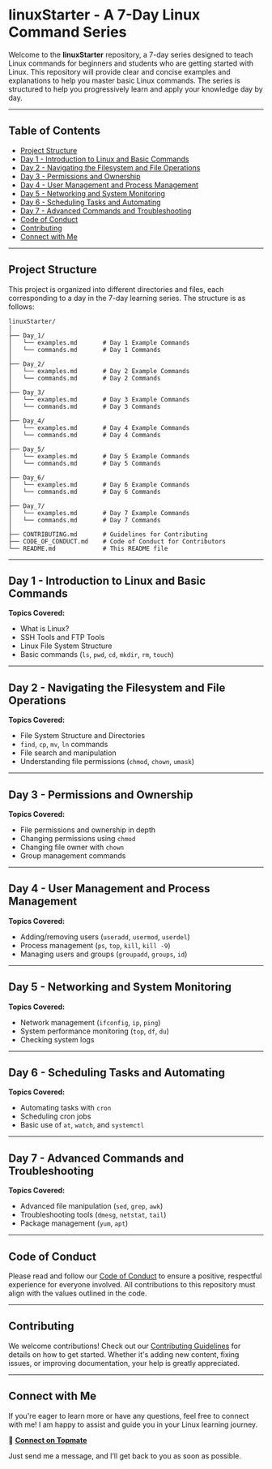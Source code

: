 
# linuxStarter - A 7-Day Linux Command Series

Welcome to the **linuxStarter** repository, a 7-day series designed to teach Linux commands for beginners and students who are getting started with Linux. This repository will provide clear and concise examples and explanations to help you master basic Linux commands. The series is structured to help you progressively learn and apply your knowledge day by day.

---

## Table of Contents

- [Project Structure](#project-structure)
- [Day 1 - Introduction to Linux and Basic Commands](#day-1---introduction-to-linux-and-basic-commands)
- [Day 2 - Navigating the Filesystem and File Operations](#day-2---navigating-the-filesystem-and-file-operations)
- [Day 3 - Permissions and Ownership](#day-3---permissions-and-ownership)
- [Day 4 - User Management and Process Management](#day-4---user-management-and-process-management)
- [Day 5 - Networking and System Monitoring](#day-5---networking-and-system-monitoring)
- [Day 6 - Scheduling Tasks and Automating](#day-6---scheduling-tasks-and-automating)
- [Day 7 - Advanced Commands and Troubleshooting](#day-7---advanced-commands-and-troubleshooting)
- [Code of Conduct](#code-of-conduct)
- [Contributing](#contributing)
- [Connect with Me](#connect-with-me)

---

## Project Structure

This project is organized into different directories and files, each corresponding to a day in the 7-day learning series. The structure is as follows:

```
linuxStarter/
│
├── Day_1/
│   └── examples.md       # Day 1 Example Commands
│   └── commands.md       # Day 1 Commands
│
├── Day_2/
│   └── examples.md       # Day 2 Example Commands
│   └── commands.md       # Day 2 Commands
│
├── Day_3/
│   └── examples.md       # Day 3 Example Commands
│   └── commands.md       # Day 3 Commands
│
├── Day_4/
│   └── examples.md       # Day 4 Example Commands
│   └── commands.md       # Day 4 Commands
│
├── Day_5/
│   └── examples.md       # Day 5 Example Commands
│   └── commands.md       # Day 5 Commands
│
├── Day_6/
│   └── examples.md       # Day 6 Example Commands
│   └── commands.md       # Day 6 Commands
│
├── Day_7/
│   └── examples.md       # Day 7 Example Commands
│   └── commands.md       # Day 7 Commands
│
├── CONTRIBUTING.md       # Guidelines for Contributing
├── CODE_OF_CONDUCT.md    # Code of Conduct for Contributors
└── README.md             # This README file
```

---

## Day 1 - Introduction to Linux and Basic Commands

**Topics Covered:**  
- What is Linux?  
- SSH Tools and FTP Tools  
- Linux File System Structure  
- Basic commands (`ls`, `pwd`, `cd`, `mkdir`, `rm`, `touch`)

---

## Day 2 - Navigating the Filesystem and File Operations

**Topics Covered:**  
- File System Structure and Directories  
- `find`, `cp`, `mv`, `ln` commands  
- File search and manipulation  
- Understanding file permissions (`chmod`, `chown`, `umask`)

---

## Day 3 - Permissions and Ownership

**Topics Covered:**  
- File permissions and ownership in depth  
- Changing permissions using `chmod`  
- Changing file owner with `chown`  
- Group management commands

---

## Day 4 - User Management and Process Management

**Topics Covered:**  
- Adding/removing users (`useradd`, `usermod`, `userdel`)  
- Process management (`ps`, `top`, `kill`, `kill -9`)  
- Managing users and groups (`groupadd`, `groups`, `id`)

---

## Day 5 - Networking and System Monitoring

**Topics Covered:**  
- Network management (`ifconfig`, `ip`, `ping`)  
- System performance monitoring (`top`, `df`, `du`)  
- Checking system logs  

---

## Day 6 - Scheduling Tasks and Automating

**Topics Covered:**  
- Automating tasks with `cron`  
- Scheduling cron jobs  
- Basic use of `at`, `watch`, and `systemctl`

---

## Day 7 - Advanced Commands and Troubleshooting

**Topics Covered:**  
- Advanced file manipulation (`sed`, `grep`, `awk`)  
- Troubleshooting tools (`dmesg`, `netstat`, `tail`)  
- Package management (`yum`, `apt`)

---

## Code of Conduct

Please read and follow our [Code of Conduct](CODE_OF_CONDUCT.md) to ensure a positive, respectful experience for everyone involved. All contributions to this repository must align with the values outlined in the code.

---

## Contributing

We welcome contributions! Check out our [Contributing Guidelines](CONTRIBUTING.md) for details on how to get started. Whether it's adding new content, fixing issues, or improving documentation, your help is greatly appreciated.

---

## Connect with Me

If you're eager to learn more or have any questions, feel free to connect with me! I am happy to assist and guide you in your Linux learning journey.  

🔗 **[Connect on Topmate](https://staging2.topmate.io/kala)**  

Just send me a message, and I’ll get back to you as soon as possible.